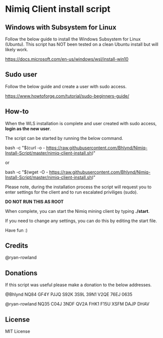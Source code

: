 # Nimiq Client install script

## Windows with Subsystem for Linux

Follow the below guide to install the Windows Subsystem for Linux (Ubuntu). 
This script has NOT been tested on a clean Ubuntu install but will likely work.

https://docs.microsoft.com/en-us/windows/wsl/install-win10

## Sudo user

Follow the below guide and create a user with sudo access.

https://www.howtoforge.com/tutorial/sudo-beginners-guide/

## How-to

When the WLS installation is complete and user created with sudo access, **login as the new user**.

The script can be started by running the below command.

bash -c "$(curl -o - https://raw.githubusercontent.com/Bhlynd/Nimiq-Install-Script/master/nimiq-client-install.sh)"

or 

bash -c "$(wget -O - https://raw.githubusercontent.com/Bhlynd/Nimiq-Install-Script/master/nimiq-client-install.sh)"

Please note, during the installation process the script will request you to enter settings for the client and to run escalated priviliges (sudo).

**DO NOT RUN THIS AS ROOT**

When complete, you can start the Nimiq mining client by typing **./start**.

If you need to change any settings, you can do this by editing the start file.

Have fun :)

## Credits

@ryan-rowland

## Donations

If this script was useful please make a donation to the below addresses.

@Bhlynd NQ84 GF4Y PJJQ S92K 3S9L 39N1 V2QE 76EJ 0635

@ryan-rowland NQ35 C04J 3NDF QV2A FHK1 F15U XSFM DAJP DHAV

## License

MIT License